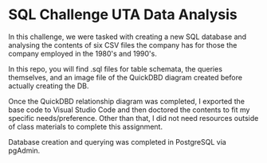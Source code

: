 # SQL Challenge UTA Data Analysis

In this challenge, we were tasked with creating a new SQL database and analysing the contents of six CSV files the company has for those the company employed in the 1980's and 1990's.

In this repo, you will find .sql files for table schemata, the queries themselves, and an image file of the QuickDBD diagram created before actually creating the DB.

Once the QuickDBD relationship diagram was completed, I exported the base code to Visual Studio Code and then doctored the contents to fit my specific needs/preference. Other than that, I did not need resources outside of class materials to complete this assignment.

Database creation and querying was completed in PostgreSQL via pgAdmin.
